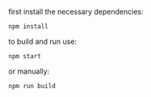 first install the necessary dependencies:

    npm install

to build and run use:

    npm start

or manually:

    npm run build